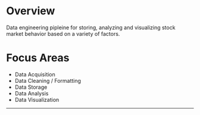 Overview
========
Data engineering pipleine for storing, analyzing and visualizing stock market behavior based on a variety of factors.

Focus Areas
===========

- Data Acquisition
- Data Cleaning / Formatting
- Data Storage
- Data Analysis
- Data Visualization

---